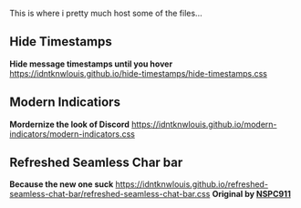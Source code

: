 This is where i pretty much host some of the files...

## Hide Timestamps
**Hide message timestamps until you hover**
https://idntknwlouis.github.io/hide-timestamps/hide-timestamps.css


## Modern Indicatiors
**Mordernize the look of Discord**
https://idntknwlouis.github.io/modern-indicators/modern-indicators.css


## Refreshed Seamless Char bar
**Because the new one suck**
https://idntknwlouis.github.io/refreshed-seamless-chat-bar/refreshed-seamless-chat-bar.css
**Original by [NSPC911](https://github.com/NSPC911)**
